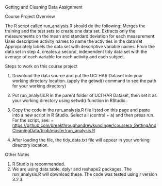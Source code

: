 Getting and Cleaning Data Assignment


Course Project Overview


The R script called run_analysis.R should do the following: 
  Merges the training and the test sets to create one data set.
  Extracts only the measurements on the mean and standard deviation for each measurement.
  Uses descriptive activity names to name the activities in the data set
  Appropriately labels the data set with descriptive variable names.
  From the data set in step 4, creates a second, independent tidy data set with the average of each variable for each activity and each subject.

Steps to work on this course project
1.	Download the data source and put the UCI HAR Dataset into your working directory location. (apply the getwd() command to see the path for your working directory)

2.	Put run_analysis.R in the parent folder of UCI HAR Dataset, then set it as your working directory using setwd() function in RStudio.

3.	Copy  the code in the run_analysis.R file listed on this page and paste into a new script in R Studio. Select all (control + a) and then press run.  For the script, see: = https://github.com/breakthroughandrewkundinger/coursera_GettingAndCleaningData/blob/master/run_analysis.R

4.	After loading the file, the tidy_data.txt file will appear in your working directory location. 

Other Notes
1.	R Studio is recommended. 
2.	We are using data.table, dplyr and reshape2 packages. The run_analysis.R will download these.  The code was tested using r version 3.2.3. 

